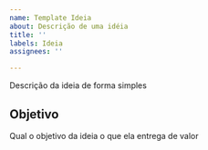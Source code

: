 ```yaml
---
name: Template Ideia
about: Descrição de uma idéia
title: ''
labels: Ideia
assignees: ''

---
```


Descrição da ideia de forma simples 

## Objetivo
Qual o objetivo da ideia o que ela entrega de valor
